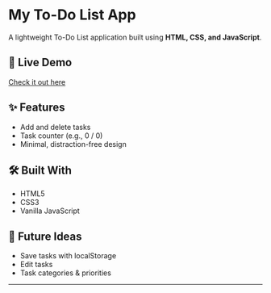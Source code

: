 # My To-Do List App

A lightweight To-Do List application built using **HTML, CSS, and JavaScript**.  

## 🚀 Live Demo  
[Check it out here](https://my-to-do-list-app-01.netlify.app/)

## ✨ Features
- Add and delete tasks  
- Task counter (e.g., 0 / 0)  
- Minimal, distraction-free design  

## 🛠 Built With
- HTML5  
- CSS3  
- Vanilla JavaScript  

## 📌 Future Ideas
- Save tasks with localStorage  
- Edit tasks  
- Task categories & priorities  

---
